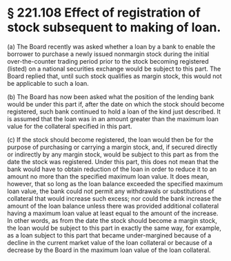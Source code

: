 # § 221.108   Effect of registration of stock subsequent to making of loan.

(a) The Board recently was asked whether a loan by a bank to enable the borrower to purchase a newly issued nonmargin stock during the initial over-the-counter trading period prior to the stock becoming registered (listed) on a national securities exchange would be subject to this part. The Board replied that, until such stock qualifies as margin stock, this would not be applicable to such a loan.


(b) The Board has now been asked what the position of the lending bank would be under this part if, after the date on which the stock should become registered, such bank continued to hold a loan of the kind just described. It is assumed that the loan was in an amount greater than the maximum loan value for the collateral specified in this part.


(c) If the stock should become registered, the loan would then be for the purpose of purchasing or carrying a margin stock, and, if secured directly or indirectly by any margin stock, would be subject to this part as from the date the stock was registered. Under this part, this does not mean that the bank would have to obtain reduction of the loan in order to reduce it to an amount no more than the specified maximum loan value. It does mean, however, that so long as the loan balance exceeded the specified maximum loan value, the bank could not permit any withdrawals or substitutions of collateral that would increase such excess; nor could the bank increase the amount of the loan balance unless there was provided additional collateral having a maximum loan value at least equal to the amount of the increase. In other words, as from the date the stock should become a margin stock, the loan would be subject to this part in exactly the same way, for example, as a loan subject to this part that became under-margined because of a decline in the current market value of the loan collateral or because of a decrease by the Board in the maximum loan value of the loan collateral.





